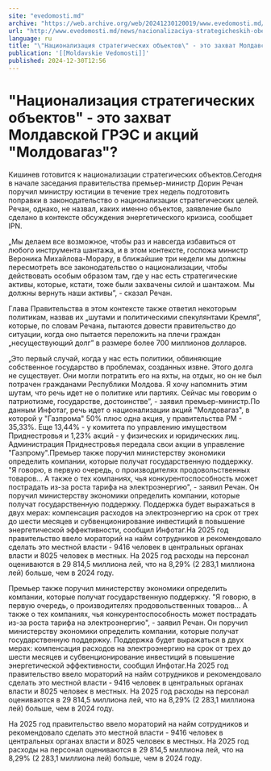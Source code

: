 ```yaml
---
site: "evedomosti.md"
archive: "https://web.archive.org/web/20241230120019/www.evedomosti.md/news/nacionalizaciya-strategicheskih-obektov-eto-zahvat-moldavsko"
url: "http://www.evedomosti.md/news/nacionalizaciya-strategicheskih-obektov-eto-zahvat-moldavsko"
language: ru
title: "\"Национализация стратегических объектов\" - это захват Молдавской ГРЭС и акций \"Молдовагаз\"?"
publication: '[[Moldavskie Vedomosti]]'
published: 2024-12-30T12:56
---
```


# "Национализация стратегических объектов" - это захват Молдавской ГРЭС и акций "Молдовагаз"?

Кишинев готовится к национализации стратегических объектов.Сегодня в начале заседания правительства премьер-министр Дорин Речан поручил министру юстиции в течение трех недель подготовить поправки в законодательство о национализации стратегических целей. Речан, однако, не назвал, каких именно объектов, заявление было сделано в контексте обсуждения энергетического кризиса, сообщает IPN.

„Мы делаем все возможное, чтобы раз и навсегда избавиться от любого инструмента шантажа, и в этом контексте, госпожа министр Вероника Михайлова-Морару, в ближайшие три недели мы должны пересмотреть все законодательство о национализации, чтобы действовать особым образом там, где у нас есть стратегические активы, которые, кстати, тоже были захвачены силой и шантажом. Мы должны вернуть наши активы”, - сказал Речан.

Глава Правительства в этом контексте также ответил некоторым политикам, назвав их „шутами и политическими спекулянтами Кремля”, которые, по словам Речана, пытаются довести правительство до ситуации, когда оно пытается переложить на плечи граждан „несуществующий долг” в размере более 700 миллионов долларов.

„Это первый случай, когда у нас есть политики, обвиняющие собственное государство в проблемах, созданных извне. Этого долга не существует. Они могли потратить его на яхты, на отдых, но он не был потрачен гражданами Республики Молдова. Я хочу напомнить этим шутам, что речь идет не о политике или партиях. Сейчас мы говорим о патриотизме, государстве, достоинстве”, - заявил премьер-министр.По данным Инфотаг, речь идет о национализации акций "Молдовагаз", в которой у "Газпрома" 50% плюс одна акция, у правительства РМ - 35,33%. Еще 13,44% - у комитета по управлению имуществом Приднестровья и 1,23% акций - у физических и юридических лиц. Администрация Приднестровья передала свои акции в управление "Газпрому".Премьер также поручил министерству экономики определить компании, которые получат государственную поддержку. "Я говорю, в первую очередь, о производителях продовольственных товаров... А также о тех компаниях, чья конкурентоспособность может пострадать из-за роста тарифа на электроэнергию", - заявил Речан. Он поручил министерству экономики определить компании, которые получат государственную поддержку. Поддержка будет выражаться в двух мерах: компенсация расходов на электроэнергию на срок от трех до шести месяцев и субвенционирование инвестиций в повышение энергетической эффективности, сообщил Инфотаг.На 2025 год правительство ввело мораторий на найм сотрудников и рекомендовало сделать это местной власти - 9416 человек в центральных органах власти и 8025 человек в местных. На 2025 год расходы на персонал оцениваются в 29 814,5 миллиона лей, что на 8,29% (2 283,1 миллиона лей) больше, чем в 2024 году.

Премьер также поручил министерству экономики определить компании, которые получат государственную поддержку. "Я говорю, в первую очередь, о производителях продовольственных товаров... А также о тех компаниях, чья конкурентоспособность может пострадать из-за роста тарифа на электроэнергию", - заявил Речан. Он поручил министерству экономики определить компании, которые получат государственную поддержку. Поддержка будет выражаться в двух мерах: компенсация расходов на электроэнергию на срок от трех до шести месяцев и субвенционирование инвестиций в повышение энергетической эффективности, сообщил Инфотаг.На 2025 год правительство ввело мораторий на найм сотрудников и рекомендовало сделать это местной власти - 9416 человек в центральных органах власти и 8025 человек в местных. На 2025 год расходы на персонал оцениваются в 29 814,5 миллиона лей, что на 8,29% (2 283,1 миллиона лей) больше, чем в 2024 году.

На 2025 год правительство ввело мораторий на найм сотрудников и рекомендовало сделать это местной власти - 9416 человек в центральных органах власти и 8025 человек в местных. На 2025 год расходы на персонал оцениваются в 29 814,5 миллиона лей, что на 8,29% (2 283,1 миллиона лей) больше, чем в 2024 году.